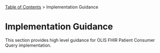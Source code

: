 <p id="breadcrumb">

[Table of Contents](https://simplifier.net/guide/ontariolaboratoriesinformationsystemconsumerquery/home) > Implementation Guidance

</p>

# Implementation Guidance

This section provides high level guidance for OLIS FHIR Patient Consumer Query implementation.
